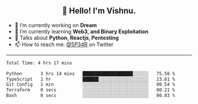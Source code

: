 <h2 align="center">👋 Hello! I'm Vishnu.</h2>


- 🔭 I’m currently working on **Dream**
- 🌱 I’m currently learning **Web3, and Binary Exploitation**
- 💬 Talks about **Python, Reactjs, Pentesting**
- 📫 How to reach me: [@5P34R](https://twitter.com/Vishnu27302693) on Twitter

---
<!--START_SECTION:waka-->

```txt
Total Time: 4 hrs 17 mins

Python       3 hrs 14 mins   ███████████████████░░░░░░   75.58 %
TypeScript   1 hr            ██████░░░░░░░░░░░░░░░░░░░   23.61 %
Git Config   1 min           ░░░░░░░░░░░░░░░░░░░░░░░░░   00.54 %
Terraform    0 secs          ░░░░░░░░░░░░░░░░░░░░░░░░░   00.21 %
Bash         0 secs          ░░░░░░░░░░░░░░░░░░░░░░░░░   00.03 %
```

<!--END_SECTION:waka-->
